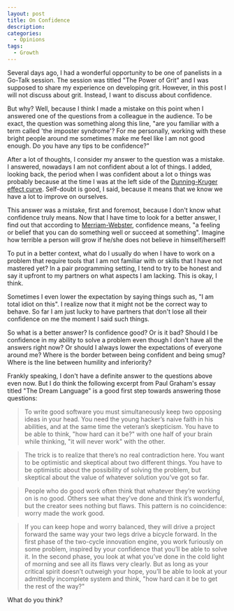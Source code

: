 ```yaml
---
layout: post
title: On Confidence
description: 
categories:
  - Opinions
tags:
  - Growth
---
```


Several days ago, I had a wonderful opportunity to be one of panelists in a Go-Talk session. The session was titled "The Power of Grit" and I was supposed to share my experience on developing grit. However, in this post I will not discuss about grit. Instead, I want to discuss about confidence.

But why? Well, because I think I made a mistake on this point when I answered one of the questions from a colleague in the audience. To be exact, the question was something along this line, "are you familiar with a term called 'the imposter syndrome'? For me personally, working with these bright people around me sometimes make me feel like I am not good enough. Do you have any tips to be confidence?"

After a lot of thoughts, I consider my answer to the question was a mistake. I answered, nowadays I am not confident about a lot of things. I added, looking back, the period when I was confident about a lot o things was probably because at the time I was at the left side of the [Dunning-Kruger effect curve](https://catalogofbias.org/2018/03/22/twenty-years-of-bias-and-the-dunning-kruger-effect/). Self-doubt is good, I said, because it means that we know we have a lot to improve on ourselves.

This answer was a mistake, first and foremost, because I don't know what confidence truly means. Now that I have time to look for a better answer, I find out that according to [Merriam-Webster](https://www.merriam-webster.com/dictionary/confidence), confidence means, "a feeling or belief that you can do something well or succeed at something". Imagine how terrible a person will grow if he/she does not believe in himself/herself!

To put in a better context, what do I usually do when I have to work on a problem that require tools that I am not familiar with or skills that I have not mastered yet? In a pair programming setting, I tend to try to be honest and say it upfront to my partners on what aspects I am lacking. This is okay, I think.

Sometimes I even lower the expectation by saying things such as, "I am total idiot on this". I realize now that it might not be the correct way to behave. So far I am just lucky to have partners that don't lose all their confidence on me the moment I said such things.

So what is a better answer? Is confidence good? Or is it bad? Should I be confidence in my ability to solve a problem even though I don't have all the answers right now? Or should I always lower the expectations of everyone around me? Where is the border between being confident and being smug? Where is the line between humility and inferiority?

Frankly speaking, I don't have a definite answer to the questions above even now. But I do think the following excerpt from Paul Graham's essay titled "The Dream Language" is a good first step towards answering those questions:

> To write good software you must simultaneously keep two opposing ideas in your head. You need the young hacker’s naive faith in his abilities, and at the same time the veteran’s skepticism. You have to be able to think, "how hard can it be?" with one half of your brain while thinking, "it will never work" with the other.

> The trick is to realize that there’s no real contradiction here. You want to be optimistic and skeptical about two different things. You have to be optimistic about the possibility of solving the problem, but skeptical about the value of whatever solution you’ve got so far.

> People who do good work often think that whatever they’re working on is no good. Others see what they’ve done and think it’s wonderful, but the creator sees nothing but flaws. This pattern is no coincidence: worry made the work good.

> If you can keep hope and worry balanced, they will drive a project forward the same way your two legs drive a bicycle forward. In the first phase of the two-cycle innovation engine, you work furiously on some problem, inspired by your confidence that you’ll be able to solve it. In the second phase, you look at what you’ve done in the cold light of morning and see all its flaws very clearly. But as long as your critical spirit doesn’t outweigh your hope, you’ll be able to look at your admittedly incomplete system and think, "how hard can it be to get the rest of the way?"

What do you think?
